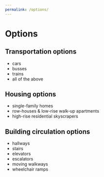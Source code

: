 ```yaml
---
permalink: /options/
---
```


# Options

## Transportation options

- cars
- busses
- trains
- all of the above

## Housing options

- single-family homes
- row-houses & low-rise walk-up apartments
- high-rise residential skyscrapers

## Building circulation options

- hallways
- stairs
- elevators
- escalators
- moving walkways
- wheelchair ramps

